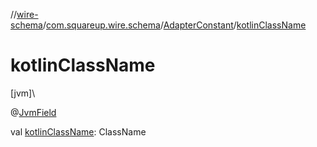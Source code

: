 //[wire-schema](../../../index.md)/[com.squareup.wire.schema](../index.md)/[AdapterConstant](index.md)/[kotlinClassName](kotlin-class-name.md)

# kotlinClassName

[jvm]\

@[JvmField](https://kotlinlang.org/api/latest/jvm/stdlib/kotlin.jvm/-jvm-field/index.html)

val [kotlinClassName](kotlin-class-name.md): ClassName
